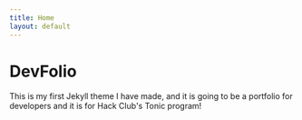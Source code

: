 ```yaml
---
title: Home
layout: default
---
```


# DevFolio

This is my first Jekyll theme I have made, and it is going to be a portfolio for developers and it is for Hack Club's Tonic program!